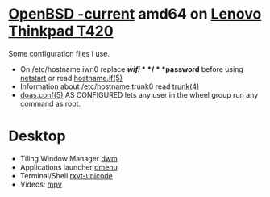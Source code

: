 # [OpenBSD -current](https://www.openbsd.org/faq/current.html) amd64 on [Lenovo Thinkpad T420](http://shop.lenovo.com/us/en/laptops/thinkpad/t-series/t420s/)

Some configuration files I use.

* On /etc/hostname.iwn0 replace **$wifi** / **$password** before using [netstart](http://man.openbsd.org/netstart) or read [hostname.if(5)](http://man.openbsd.org/hostname.if)
* Information about /etc/hostname.trunk0 read [trunk(4)](http://man.openbsd.org/trunk)
* [doas.conf(5)](http://man.openbsd.org/doas.conf) AS CONFIGURED lets any user in the wheel group run any command as root.

# Desktop
* Tiling Window Manager [dwm](http://dwm.suckless.org/)
* Applications launcher [dmenu](http://tools.suckless.org/dmenu/)
* Terminal/Shell [rxvt-unicode](http://software.schmorp.de/pkg/rxvt-unicode.html)
* Videos: [mpv](https://mpv.io/)
